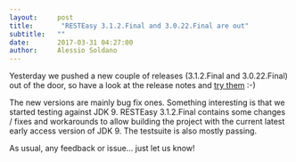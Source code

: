 ```yaml
---
layout:     post
title:       "RESTEasy 3.1.2.Final and 3.0.22.Final are out"
subtitle:   ""
date:       2017-03-31 04:27:00
author:     Alessio Soldano
---
```



                    



                    




Yesterday we pushed a new couple of releases (3.1.2.Final and 3.0.22.Final) out of the door, so have a look at the release notes and [try them](http://resteasy.jboss.org/downloads) :-)

The new versions are mainly bug fix ones. Something interesting is that we started testing against JDK 9. RESTEasy 3.1.2.Final contains some changes / fixes and workarounds to allow building the project with the current latest early access version of JDK 9. The testsuite is also mostly passing.

As usual, any feedback or issue... just let us know!

